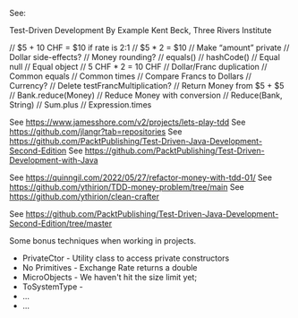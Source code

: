 See:

Test-Driven Development By Example 
Kent Beck, Three Rivers Institute

// $5 + 10 CHF = $10 if rate is 2:1 
// $5 * 2 = $10
// Make “amount” private
// Dollar side-effects?
// Money rounding?
// equals()
// hashCode()
// Equal null
// Equal object
// 5 CHF * 2 = 10 CHF
// Dollar/Franc duplication
// Common equals
// Common times
// Compare Francs to Dollars
// Currency?
// Delete testFrancMultiplication?
// Return Money from $5 + $5
// Bank.reduce(Money)
// Reduce Money with conversion
// Reduce(Bank, String)
// Sum.plus
// Expression.times

See https://www.jamesshore.com/v2/projects/lets-play-tdd
See https://github.com/jlangr?tab=repositories
See https://github.com/PacktPublishing/Test-Driven-Java-Development-Second-Edition
See https://github.com/PacktPublishing/Test-Driven-Development-with-Java

See https://quinngil.com/2022/05/27/refactor-money-with-tdd-01/
See https://github.com/ythirion/TDD-money-problem/tree/main
See https://github.com/ythirion/clean-crafter

See https://github.com/PacktPublishing/Test-Driven-Java-Development-Second-Edition/tree/master


Some bonus techniques when working in projects.

- PrivateCtor - Utility class to access private constructors
- No Primitives - Exchange Rate returns a double
- MicroObjects - We haven't hit the size limit yet; 
- ToSystemType - 
- ...
- ...